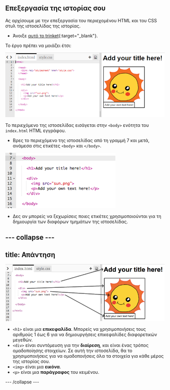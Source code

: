 ## Επεξεργασία της ιστορίας σου

Ας αρχίσουμε με την επεξεργασία του περιεχομένου HTML και του CSS στυλ της ιστοσελίδας της ιστορίας.

+ Άνοιξε [αυτό το trinket](http://jumpto.cc/web-story){:target="_blank"}.

Το έργο πρέπει να μοιάζει έτσι:

![screenshot](images/story-starter.png)

Το περιεχόμενο της ιστοσελίδας εισάγεται στην `<body>` ενότητα του `index.html` HTML εγγράφου.

+ Βρες το περιεχόμενο της ιστοσελίδας από τη γραμμή 7 και μετά, ανάμεσα στις ετικέτες `<body>` και `</body>`.

![screenshot](images/story-html.png)

+ Δες αν μπορείς να ξεχωρίσεις ποιες ετικέτες χρησιμοποιούνται για τη δημιουργία των διαφόρων τμημάτων της ιστοσελίδας.

## \--- collapse \---

## title: Απάντηση

![screenshot](images/story-elements.png)

+ `<h1>` είναι μια **επικεφαλίδα**. Μπορείς να χρησιμοποιήσεις τους αριθμούς 1 έως 6 για να δημιουργήσεις επικεφαλίδες διαφορετικών μεγεθών.
+ `<div>` είναι συντόμευση για την **διαίρεση**, και είναι ένας τρόπος ομαδοποίησης στοιχείων. Σε αυτή την ιστοσελίδα, θα το χρησιμοποιήσεις για να ομαδοποιήσεις όλα τα στοιχεία για κάθε μέρος της ιστορίας σου.
+ `<img>` είναι μια **εικόνα**.
+ `<p>` είναι μια **παράγραφος** του κειμένου.

\--- /collapse \---